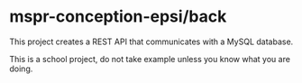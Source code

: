 # mspr-conception-epsi/back
This project creates a REST API that communicates with a MySQL database.

This is a school project, do not take example unless you know what you are doing.
